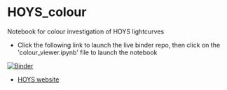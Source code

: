 # HOYS_colour
Notebook for colour investigation of HOYS lightcurves

* Click the following link to launch the live binder repo, then click on the 'colour_viewer.ipynb' file to launch the notebook

[![Binder](https://mybinder.org/badge_logo.svg)](https://mybinder.org/v2/gh/justyncw/HOYS_colour/HEAD)

* [HOYS website](https://hoys.space)

